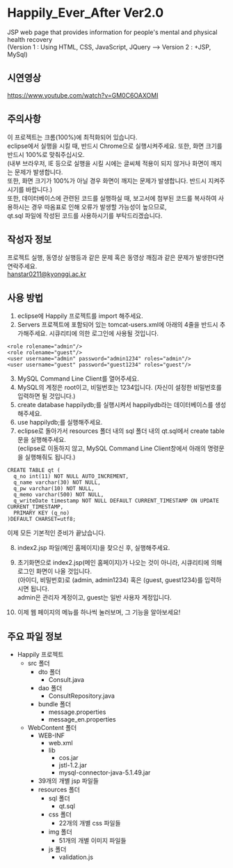 # Happily_Ever_After Ver2.0
JSP web page that provides information for people's mental and physical health recovery  
(Version 1 : Using HTML, CSS, JavaScript, JQuery --> Version 2 : +JSP, MySql)  

## 시연영상  
https://www.youtube.com/watch?v=GM0C6OAXOMI  

## 주의사항  
이 프로젝트는 크롬(100%)에 최적화되어 있습니다.  
eclipse에서 실행을 시킬 때, 반드시 Chrome으로 실행시켜주세요. 또한, 화면 크기를 반드시 100%로 맞춰주십시오.  
(내부 브라우저, IE 등으로 실행을 시킬 시에는 글씨체 적용이 되지 않거나 화면이 깨지는 문제가 발생합니다.   
또한, 화면 크기가 100%가 아닐 경우 화면이 깨지는 문제가 발생합니다. 반드시 지켜주시기를 바랍니다.)  
또한, 데이터베이스에 관련된 코드를 실행하실 때, 보고서에 첨부된 코드를 복사하여 사용하시는 경우 따옴표로 인해 오류가 발생할 가능성이 높으므로,  
qt.sql 파일에 작성된 코드를 사용하시기를 부탁드리겠습니다.  

## 작성자 정보  
프로젝트 실행, 동영상 실행등과 같은 문제 혹은 동영상 깨짐과 같은 문제가 발생한다면 연락주세요.  
hanstar0211@kyonggi.ac.kr 

## 사용 방법  
1. eclipse에 Happily 프로젝트를 import 해주세요.  
2. Servers 프로젝트에 포함되어 있는 tomcat-users.xml에 아래의 4줄을 반드시 추가해주세요. 시큐리티에 의한 로그인에 사용될 것입니다.
```
<role rolename="admin"/>  
<role rolename="guest"/>  
<user username="admin" password="admin1234" roles="admin"/>  
<user username="guest" password="guest1234" roles="guest"/>  
```
3. MySQL Command Line Client를 열어주세요.  
4. MySQL의 계정은 root이고, 비밀번호는 1234입니다. (자신이 설정한 비밀번호를 입력하면 될 것입니다.)  
5. create database happilydb;를 실행시켜서 happilydb라는 데이터베이스를 생성해주세요.  
6. use happilydb;를 실행해주세요.  
7. eclipse로 돌아가서 resources 폴더 내의 sql 폴더 내의 qt.sql에서 create table문을 실행해주세요.  
(eclipse로 이동하지 않고, MySQL Command Line Client창에서 아래의 명령문을 실행해줘도 됩니다.)  
```
CREATE TABLE qt (  
  q_no int(11) NOT NULL AUTO_INCREMENT,  
  q_name varchar(30) NOT NULL,  
  q_pw varchar(10) NOT NULL,  
  q_memo varchar(500) NOT NULL,  
  q_writeDate timestamp NOT NULL DEFAULT CURRENT_TIMESTAMP ON UPDATE CURRENT_TIMESTAMP,  
  PRIMARY KEY (q_no)  
)DEFAULT CHARSET=utf8;  
```
이제 모든 기본적인 준비가 끝났습니다.  

8. index2.jsp 파일(메인 홈페이지)을 찾으신 후, 실행해주세요.  
9. 초기화면으로 index2.jsp(메인 홈페이지)가 나오는 것이 아니라, 시큐리티에 의해 로그인 화면이 나올 것입니다.  
(아이디, 비밀번호)로 (admin, admin1234) 혹은 (guest, guest1234)를 입력하시면 됩니다.  
admin은 관리자 계정이고, guest는 일반 사용자 계정입니다.  

10. 이제 웹 페이지의 메뉴를 하나씩 눌러보며, 그 기능을 알아보세요!   

## 주요 파일 정보  
- Happily 프로젝트  
	- src 폴더  
		- dto 폴더  
			- Consult.java  
		- dao 폴더  
			- ConsultRepository.java  
		- bundle 폴더  
			- message.properties  
			- message_en.properties  
	- WebContent 폴더  
		- WEB-INF  
			- web.xml  
			- lib  
			     - cos.jar  
			     - jstl-1.2.jar  
			     - mysql-connector-java-5.1.49.jar  
		- 39개의 개별 jsp 파일들  
		- resources 폴더  
			- sql 폴더  
			     - qt.sql  
			- css 폴더  
			     - 22개의 개별 css 파일들  
			- img 폴더  
			     - 51개의 개별 이미지 파일들  
			- js 폴더  
			     - validation.js  


	
